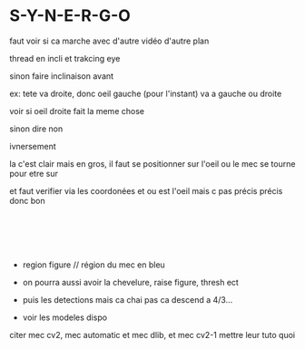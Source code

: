 # S-Y-N-E-R-G-O


 faut voir si ca marche avec d'autre vidéo d'autre plan

thread en incli et trakcing eye

sinon faire inclinaison avant

ex: tete va droite, donc oeil gauche (pour l'instant) va a gauche ou droite

voir si oeil droite fait la meme chose

 sinon dire non

ivnersement

la c'est clair mais en gros, il faut se positionner sur l'oeil ou le mec se tourne pour etre sur

et faut verifier via les coordonées et ou est l'oeil mais c pas précis précis donc bon


<br><br><br><br>


- region figure // région du mec en bleu

- on pourra aussi avoir la chevelure, raise figure, thresh ect

- puis les detections mais ca chai pas ca descend a 4/3...

- voir les modeles dispo










citer mec cv2, mec automatic et mec dlib, et mec cv2-1 mettre leur tuto quoi
